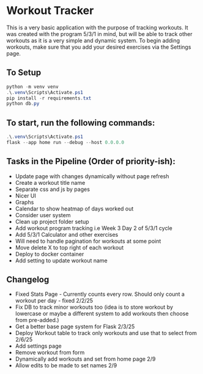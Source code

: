 # Workout Tracker

This is a very basic application with the purpose of tracking workouts. It was created with the program 5/3/1 in mind, but will be able to track other workouts as it is a very simple and dynamic system.
To begin adding workouts, make sure that you add your desired exercises via the Settings page.

## To Setup
```powershell
python -m venv venv
.\.venv\Scripts\Activate.ps1
pip install -r requirements.txt
python db.py
```
## To start, run the following commands:
```powershell
.\.venv\Scripts\Activate.ps1
flask --app home run --debug --host 0.0.0.0
```

## Tasks in the Pipeline (Order of priority-ish):
- Update page with changes dynamically without page refresh
- Create a workout title name
- Separate css and js by pages
- Nicer UI
- Graphs
- Calendar to show heatmap of days worked out
- Consider user system
- Clean up project folder setup
- Add workout program tracking i.e Week 3 Day 2 of 5/3/1 cycle
- Add 5/3/1 Calculator and other exercises
- Will need to handle pagination for workouts at some point
- Move delete X to top right of each workout
- Deploy to docker container
- Add setting to update workout name


## Changelog
- Fixed Stats Page - Currently counts every row. Should only count a workout per day - fixed 2/2/25
- Fix DB to track minor workouts too (idea is to store workout by lowercase or maybe a different system to add workouts then choose from pre-added.)
- Get a better base page system for Flask 2/3/25
- Deploy Workout table to track only workouts and use that to select from 2/6/25
- Add settings page
- Remove workout from form
- Dynamically add workouts and set from home page 2/9
- Allow edits to be made to set names 2/9